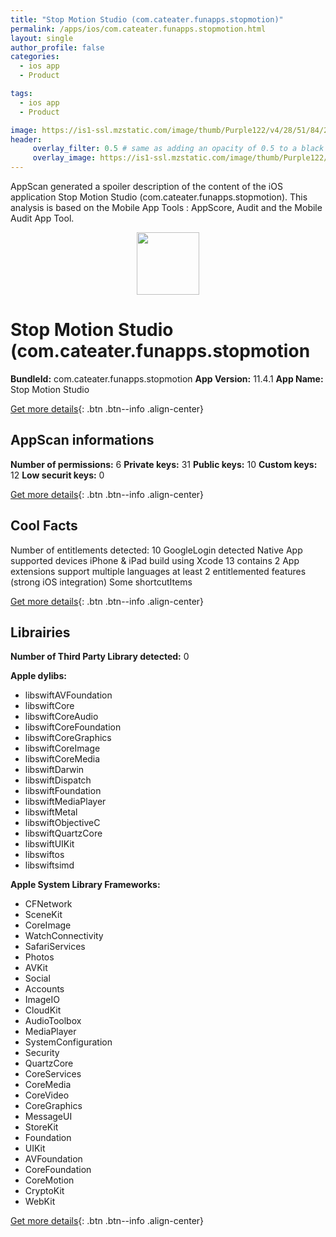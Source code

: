 ```yaml
---
title: "Stop Motion Studio (com.cateater.funapps.stopmotion)"
permalink: /apps/ios/com.cateater.funapps.stopmotion.html
layout: single
author_profile: false
categories: 
  - ios app 
  - Product 

tags: 
  - ios app 
  - Product 

image: https://is1-ssl.mzstatic.com/image/thumb/Purple122/v4/28/51/84/285184eb-c524-8d72-fc37-53fe686c2568/contsched.whidqqlf.jpeg/512x512bb.jpg
header: 
     overlay_filter: 0.5 # same as adding an opacity of 0.5 to a black background
     overlay_image: https://is1-ssl.mzstatic.com/image/thumb/Purple122/v4/28/51/84/285184eb-c524-8d72-fc37-53fe686c2568/contsched.whidqqlf.jpeg/512x512bb.jpg
---
```

AppScan generated a spoiler description of the content of the iOS application Stop Motion Studio (com.cateater.funapps.stopmotion). This analysis is based on the Mobile App Tools : AppScore, Audit and the Mobile Audit App Tool.

  
  
<div style="text-align: center;"><img src="https://is1-ssl.mzstatic.com/image/thumb/Purple122/v4/28/51/84/285184eb-c524-8d72-fc37-53fe686c2568/contsched.whidqqlf.jpeg/512x512bb.jpg" width="100" height="100"></div>  
  
# Stop Motion Studio (com.cateater.funapps.stopmotion

**BundleId:** com.cateater.funapps.stopmotion
**App Version:** 11.4.1
**App Name:** Stop Motion Studio


[Get more details](/pricing.html){: .btn .btn--info .align-center}  
  
## AppScan informations 

**Number of permissions:** 6
**Private keys:** 31
**Public keys:** 10
**Custom keys:** 12
**Low securit keys:** 0
  
[Get more details](/pricing.html){: .btn .btn--info .align-center}

## Cool Facts

Number of entitlements detected: 10
GoogleLogin detected
Native App
supported devices iPhone & iPad
build using Xcode 13
contains 2 App extensions
support multiple languages
at least 2 entitlemented features (strong iOS integration)
Some shortcutItems 
  
[Get more details](/pricing.html){: .btn .btn--info .align-center}

## Librairies 
**Number of Third Party Library detected:** 0

**Apple dylibs:**
- libswiftAVFoundation
- libswiftCore
- libswiftCoreAudio
- libswiftCoreFoundation
- libswiftCoreGraphics
- libswiftCoreImage
- libswiftCoreMedia
- libswiftDarwin
- libswiftDispatch
- libswiftFoundation
- libswiftMediaPlayer
- libswiftMetal
- libswiftObjectiveC
- libswiftQuartzCore
- libswiftUIKit
- libswiftos
- libswiftsimd


**Apple System Library Frameworks:**
- CFNetwork
- SceneKit
- CoreImage
- WatchConnectivity
- SafariServices
- Photos
- AVKit
- Social
- Accounts
- ImageIO
- CloudKit
- AudioToolbox
- MediaPlayer
- SystemConfiguration
- Security
- QuartzCore
- CoreServices
- CoreMedia
- CoreVideo
- CoreGraphics
- MessageUI
- StoreKit
- Foundation
- UIKit
- AVFoundation
- CoreFoundation
- CoreMotion
- CryptoKit
- WebKit


  
[Get more details](/pricing.html){: .btn .btn--info .align-center}

